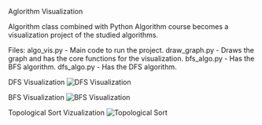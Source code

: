 Aglorithm Visualization

Algorithm class combined with Python Algorithm course becomes a visualization project of the studied algorithms.

Files:
  algo_vis.py - Main code to run the project.
  draw_graph.py - Draws the graph and has the core functions for the visualization.
  bfs_algo.py - Has the BFS algorithm.
  dfs_algo.py - Has the DFS algorithm.

DFS Visualization
![DFS Visualization](https://github.com/talco20/Aglorithm_Visualization/assets/122740859/61b65e3f-579f-4070-95e4-314a03108808)

BFS Visualization
![BFS Visualization](https://github.com/talco20/Aglorithm_Visualization/assets/122740859/e24c2f86-2f49-4479-a396-7712c654af3e)

Topological Sort Vizualization
![Topological Sort](https://github.com/talco20/Aglorithm_Visualization/assets/122740859/2a0d4ff2-a63b-4b61-bb75-b18a5e2cfdd8)


